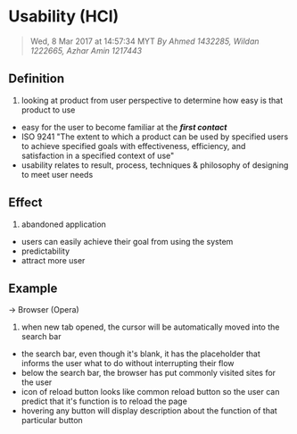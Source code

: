 # Usability (HCI)

> Wed, 8 Mar 2017 at 14:57:34 MYT
*By Ahmed 1432285, Wildan 1222665, Azhar Amin 1217443*

## Definition

1. looking at product from user perspective to determine how easy is that product to use
- easy for the user to become familiar at the ***first contact***
- ISO 9241 "The extent to which a product can be used by specified users to achieve specified goals with effectiveness, efficiency, and satisfaction in a specified context of use"
- usability relates to result, process, techniques & philosophy of designing to meet user needs

## Effect
1. abandoned application
- users can easily achieve their goal from using the system
- predictability
- attract more user

## Example

→ Browser (Opera) 

1. when new tab opened, the cursor will be automatically moved into the search bar 
- the search bar, even though it's blank, it has the placeholder that informs the user what to do without interrupting their flow
- below the search bar, the browser has put commonly visited sites for the user
- icon of reload button looks like common reload button so the user can predict that it's function is to reload the page
- hovering any button will display description about the function of that particular button




